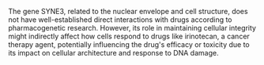 The gene SYNE3, related to the nuclear envelope and cell structure, does not have well-established direct interactions with drugs according to pharmacogenetic research. However, its role in maintaining cellular integrity might indirectly affect how cells respond to drugs like irinotecan, a cancer therapy agent, potentially influencing the drug's efficacy or toxicity due to its impact on cellular architecture and response to DNA damage.